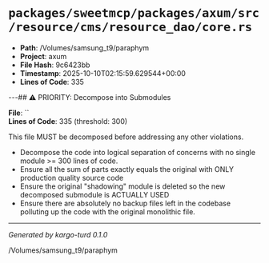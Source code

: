 # `packages/sweetmcp/packages/axum/src/resource/cms/resource_dao/core.rs`

- **Path**: /Volumes/samsung_t9/paraphym
- **Project**: axum
- **File Hash**: 9c6423bb  
- **Timestamp**: 2025-10-10T02:15:59.629544+00:00  
- **Lines of Code**: 335

---## ⚠️ PRIORITY: Decompose into Submodules

**File**: ``  
**Lines of Code**: 335 (threshold: 300)

This file MUST be decomposed before addressing any other violations.

- Decompose the code into logical separation of concerns with no single module >= 300 lines of code. 
- Ensure all the sum of parts exactly equals the original with ONLY production quality source code
- Ensure the original "shadowing" module is deleted so the new decomposed submodule is ACTUALLY USED
- Ensure there are absolutely no backup files left in the codebase polluting up the code with the original monolithic file.

------

*Generated by kargo-turd 0.1.0*

/Volumes/samsung_t9/paraphym